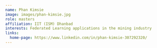 ```yaml
---
name: Phan Kimsie
image: images/phan-kimsie.jpg
role: masters
affiliation: IIT (ISM) Dhanbad
interests: Federated Learning applications in the mining industry
links:
  home-page: https://www.linkedin.com/in/phan-kimsie-307292320/
---
```

